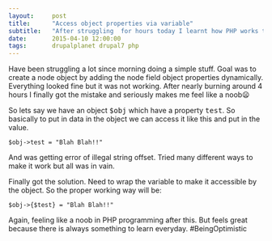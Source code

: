```yaml
---
layout:     post
title:      "Access object properties via variable"
subtitle:   "After struggling  for hours today I learnt how PHP works to access object using variable. Silly stuff."
date:       2015-04-10 12:00:00
tags:       drupalplanet drupal7 php
---
```


Have been struggling a lot since morning doing a simple stuff. Goal was to create a node object by adding the node field object properties dynamically. Everything looked fine but it was not working. After nearly burning around 4 hours I finally got the mistake and seriously makes me feel like a noob😦

So lets say we have an object <kbd>$obj</kbd> which have a property <kbd>test</kbd>. So basically to put in data in the object we can access it like this and put in the value.

    $obj->test = "Blah Blah!!"

And was getting error of illegal string offset. Tried many different ways to make it work but all was in vain.

Finally got the solution. Need to wrap the variable to make it accessible by the object. So the proper working way will be:

    $obj->{$test} = "Blah Blah!!"

Again, feeling like a noob in PHP programming after this. But  feels great because there is always something to learn everyday. #BeingOptimistic
